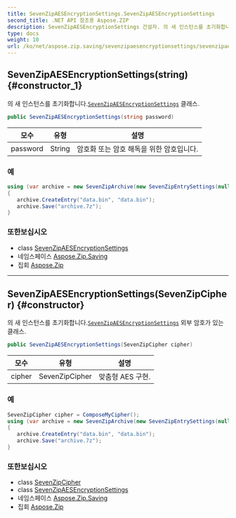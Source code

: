 ```yaml
---
title: SevenZipAESEncryptionSettings.SevenZipAESEncryptionSettings
second_title: .NET API 참조용 Aspose.ZIP
description: SevenZipAESEncryptionSettings 건설자. 의 새 인스턴스를 초기화합니다.SevenZipAESEncryptionSettings 클래스.
type: docs
weight: 10
url: /ko/net/aspose.zip.saving/sevenzipaesencryptionsettings/sevenzipaesencryptionsettings/
---
```

## SevenZipAESEncryptionSettings(string) {#constructor_1}

의 새 인스턴스를 초기화합니다.[`SevenZipAESEncryptionSettings`](../) 클래스.

```csharp
public SevenZipAESEncryptionSettings(string password)
```

| 모수 | 유형 | 설명 |
| --- | --- | --- |
| password | String | 암호화 또는 암호 해독을 위한 암호입니다. |

### 예

```csharp
using (var archive = new SevenZipArchive(new SevenZipEntrySettings(null, new SevenZipAESEncryptionSettings("p@s$"))))
{
   archive.CreateEntry("data.bin", "data.bin");
   archive.Save("archive.7z");
}
```

### 또한보십시오

* class [SevenZipAESEncryptionSettings](../)
* 네임스페이스 [Aspose.Zip.Saving](../../sevenzipaesencryptionsettings/)
* 집회 [Aspose.Zip](../../../)

---

## SevenZipAESEncryptionSettings(SevenZipCipher) {#constructor}

의 새 인스턴스를 초기화합니다.[`SevenZipAESEncryptionSettings`](../) 외부 암호가 있는 클래스.

```csharp
public SevenZipAESEncryptionSettings(SevenZipCipher cipher)
```

| 모수 | 유형 | 설명 |
| --- | --- | --- |
| cipher | SevenZipCipher | 맞춤형 AES 구현. |

### 예

```csharp
SevenZipCipher cipher = ComposeMyCipher();
using (var archive = new SevenZipArchive(new SevenZipEntrySettings(null, new SevenZipAESEncryptionSettings(cipher))))
{
   archive.CreateEntry("data.bin", "data.bin");
   archive.Save("archive.7z");
}
```

### 또한보십시오

* class [SevenZipCipher](../../../aspose.zip.crypto/sevenzipcipher/)
* class [SevenZipAESEncryptionSettings](../)
* 네임스페이스 [Aspose.Zip.Saving](../../sevenzipaesencryptionsettings/)
* 집회 [Aspose.Zip](../../../)


